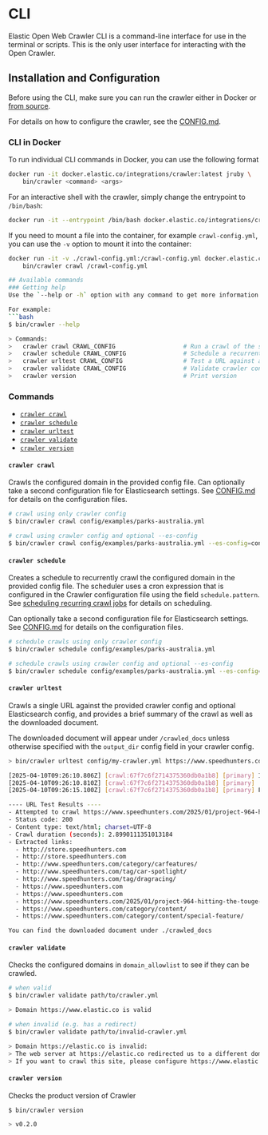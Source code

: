 # CLI

Elastic Open Web Crawler CLI is a command-line interface for use in the terminal or scripts.
This is the only user interface for interacting with the Open Crawler.

## Installation and Configuration

Before using the CLI, make sure you can run the crawler either in Docker or [from source](./DEVELOPER_GUIDE.md).

For details on how to configure the crawler, see the [CONFIG.md](./CONFIG.md).

### CLI in Docker

To run individual CLI commands in Docker, you can use the following format

```bash
docker run -it docker.elastic.co/integrations/crawler:latest jruby \
    bin/crawler <command> <args>
```

For an interactive shell with the crawler, simply change the entrypoint to `/bin/bash`:

```bash
docker run -it --entrypoint /bin/bash docker.elastic.co/integrations/crawler:latest
```

If you need to mount a file into the container, for example `crawl-config.yml`, you can use the `-v` option to mount it into the container:

```bash
docker run -it -v ./crawl-config.yml:/crawl-config.yml docker.elastic.co/integrations/crawler:latest jruby \
    bin/crawler crawl /crawl-config.yml

## Available commands
### Getting help
Use the `--help or -h` option with any command to get more information.

For example:
```bash
$ bin/crawler --help

> Commands:
>   crawler crawl CRAWL_CONFIG                   # Run a crawl of the site
>   crawler schedule CRAWL_CONFIG                # Schedule a recurrent crawl of the site
>   crawler urltest CRAWL_CONFIG                 # Test a URL against a configuration
>   crawler validate CRAWL_CONFIG                # Validate crawler configuration
>   crawler version                              # Print version
```

### Commands

- [`crawler crawl`](#crawler-crawl)
- [`crawler schedule`](#crawler-schedule)
- [`crawler urltest`](#crawler-urltest)
- [`crawler validate`](#crawler-validate)
- [`crawler version`](#crawler-version)

#### `crawler crawl`

Crawls the configured domain in the provided config file.
Can optionally take a second configuration file for Elasticsearch settings.
See [CONFIG.md](./CONFIG.md) for details on the configuration files.

```bash
# crawl using only crawler config
$ bin/crawler crawl config/examples/parks-australia.yml
```

```bash
# crawl using crawler config and optional --es-config
$ bin/crawler crawl config/examples/parks-australia.yml --es-config=config/es.yml
```

#### `crawler schedule`

Creates a schedule to recurrently crawl the configured domain in the provided config file.
The scheduler uses a cron expression that is configured in the Crawler configuration file using the field `schedule.pattern`.
See [scheduling recurring crawl jobs](../README.md#scheduling-recurring-crawl-jobs) for details on scheduling.

Can optionally take a second configuration file for Elasticsearch settings.
See [CONFIG.md](./CONFIG.md) for details on the configuration files.

```bash
# schedule crawls using only crawler config
$ bin/crawler schedule config/examples/parks-australia.yml
```

```bash
# schedule crawls using crawler config and optional --es-config
$ bin/crawler schedule config/examples/parks-australia.yml --es-config=config/es.yml
```

#### `crawler urltest`

Crawls a single URL against the provided crawler config and optional Elasticsearch config, and provides a brief summary
of the crawl as well as the downloaded document.

The downloaded document will appear under `/crawled_docs` unless otherwise specified with the `output_dir` config
field in your crawler config.

```bash
> bin/crawler urltest config/my-crawler.yml https://www.speedhunters.com/2025/01/project-964-hitting-the-touge-for-the-first-time-in-rwb-form/

[2025-04-10T09:26:10.806Z] [crawl:67f7c6f2714375360db0a1b8] [primary] Initialized an in-memory URL queue for up to 10000 URLs
[2025-04-10T09:26:10.810Z] [crawl:67f7c6f2714375360db0a1b8] [primary] ... // logs truncated for brevity
[2025-04-10T09:26:15.100Z] [crawl:67f7c6f2714375360db0a1b8] [primary] Finished a crawl. Result: failure; Successfully finished the primary crawl with an empty crawl queue |

---- URL Test Results ----
- Attempted to crawl https://www.speedhunters.com/2025/01/project-964-hitting-the-touge-for-the-first-time-in-rwb-form/
- Status code: 200
- Content type: text/html; charset=UTF-8
- Crawl duration (seconds): 2.8990111351013184
- Extracted links:
  - http://store.speedhunters.com
  - http://store.speedhunters.com
  - http://www.speedhunters.com/category/carfeatures/
  - http://www.speedhunters.com/tag/car-spotlight/
  - http://www.speedhunters.com/tag/dragracing/
  - https://www.speedhunters.com
  - https://www.speedhunters.com
  - https://www.speedhunters.com/2025/01/project-964-hitting-the-touge-for-the-first-time-in-rwb-form/#content
  - https://www.speedhunters.com/category/content/
  - https://www.speedhunters.com/category/content/special-feature/

You can find the downloaded document under ./crawled_docs
```

#### `crawler validate`

Checks the configured domains in `domain_allowlist` to see if they can be crawled.

```bash
# when valid
$ bin/crawler validate path/to/crawler.yml

> Domain https://www.elastic.co is valid
```

```bash
# when invalid (e.g. has a redirect)
$ bin/crawler validate path/to/invalid-crawler.yml

> Domain https://elastic.co is invalid:
> The web server at https://elastic.co redirected us to a different domain URL (https://www.elastic.co/).
> If you want to crawl this site, please configure https://www.elastic.co as one of the domains.
```

#### `crawler version`

Checks the product version of Crawler

```bash
$ bin/crawler version

> v0.2.0
```
